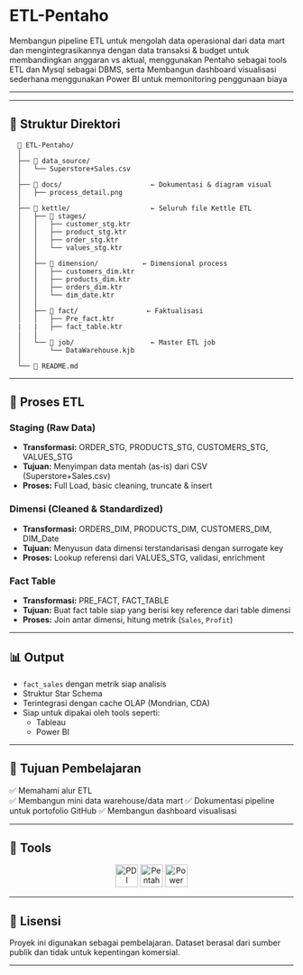 # ETL-Pentaho

Membangun pipeline ETL untuk mengolah data operasional dari data mart dan mengintegrasikannya dengan data transaksi & budget untuk membandingkan anggaran vs aktual, menggunakan Pentaho sebagai tools ETL dan Mysql sebagai DBMS, serta Membangun dashboard visualisasi sederhana menggunakan Power BI untuk memonitoring penggunaan biaya


---

---

## 📂 Struktur Direktori
      📁 ETL-Pentaho/
      │
      ├── 📁 data_source/                
      │   └── Superstore+Sales.csv
      │
      ├── 📁 docs/                      ← Dokumentasi & diagram visual
      │   ├── process_detail.png
      │
      ├── 📁 kettle/                    ← Seluruh file Kettle ETL
      │   ├── 📁 stages/               
      │   │   ├── customer_stg.ktr
      │   │   ├── product_stg.ktr
      │   │   ├── order_stg.ktr
      │   │   └── values_stg.ktr
      │   │
      │   ├── 📁 dimension/           ← Dimensional process  
      │   │   ├── customers_dim.ktr
      │   │   ├── products_dim.ktr
      │   │   ├── orders_dim.ktr
      │   │   └── dim_date.ktr
      │   │
      │   ├── 📁 fact/                 ← Faktualisasi
      │   │   ├── Pre_fact.ktr 
      |   |   ├── fact_table.ktr
      │   │
      │   └── 📁 job/                   ← Master ETL job
      │       └── DataWarehouse.kjb
      │
      └── 📄 README.md                 



---

## 🔁 Proses ETL

### Staging (Raw Data)
- **Transformasi:** ORDER_STG, PRODUCTS_STG, CUSTOMERS_STG, VALUES_STG
- **Tujuan:** Menyimpan data mentah (as-is) dari CSV (Superstore+Sales.csv)
- **Proses:** Full Load, basic cleaning, truncate & insert

### Dimensi (Cleaned & Standardized)
- **Transformasi:** ORDERS_DIM, PRODUCTS_DIM, CUSTOMERS_DIM, DIM_Date
- **Tujuan:** Menyusun data dimensi terstandarisasi dengan surrogate key
- **Proses:** Lookup referensi dari VALUES_STG, validasi, enrichment

### Fact Table 
- **Transformasi:** PRE_FACT, FACT_TABLE
- **Tujuan:** Buat fact table siap yang berisi key reference dari table dimensi
- **Proses:** Join antar dimensi, hitung metrik (`Sales`, `Profit`)

---



## 📊 Output

- `fact_sales` dengan metrik siap analisis
- Struktur Star Schema
- Terintegrasi dengan cache OLAP (Mondrian, CDA)
- Siap untuk dipakai oleh tools seperti:
  - Tableau
  - Power BI

---

## 🧠 Tujuan Pembelajaran

✅ Memahami alur ETL  
✅ Membangun mini data warehouse/data mart
✅ Dokumentasi pipeline untuk portofolio GitHub
✅ Membangun dashboard visualisasi

---

## 🧰 Tools
<p align="center">
  <img src="https://img.icons8.com/?size=256&id=38561&format=png" alt="PDI" width="40">
  <img src="https://www.datageeks.pl/images/Article-images/102-How-to-open-Microsoft-XLSB/pdi.png" alt="Pentaho PDI" width="40" />
  <img src="https://upload.wikimedia.org/wikipedia/commons/c/cf/New_Power_BI_Logo.svg" alt="Power BI" width="40" />
</p>

---

## 🧾 Lisensi

Proyek ini digunakan sebagai pembelajaran. Dataset berasal dari sumber publik dan tidak untuk kepentingan komersial.

---

